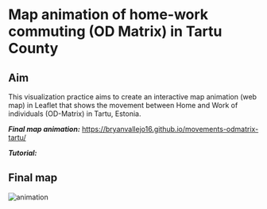 # Map animation of home-work commuting (OD Matrix) in Tartu County
## Aim
This visualization practice aims to create an interactive map animation (web map) in Leaflet that shows the movement between Home and Work of individuals (OD-Matrix) in Tartu, Estonia.

***Final map animation:*** https://bryanvallejo16.github.io/movements-odmatrix-tartu/

***Tutorial:*** 

## Final map
![animation](png/gif-movements.gif)
